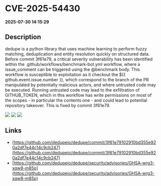 # CVE-2025-54430

**2025-07-30 14:15:29**

## Description
dedupe is a python library that uses machine learning to perform fuzzy matching, deduplication and entity resolution quickly on structured data. Before commit 3f61e79, a critical severity vulnerability has been identified within the .github/workflows/benchmark-bot.yml workflow, where a issue_comment can be triggered using the @benchmark body. This workflow is susceptible to exploitation as it checkout the ${{ github.event.issue.number }}, which correspond to the branch of the PR manipulated by potentially malicious actors, and where untrusted code may be executed. Running untrusted code may lead to the exfiltration of GITHUB_TOKEN, which in this workflow has write permissions on most of the scopes - in particular the contents one - and could lead to potential repository takeover. This is fixed by commit 3f61e79.

![](https://img.shields.io/static/v1?label=Score&message=9.1&color=red)
![](https://img.shields.io/static/v1?label=Severity&message=CRITICAL&color=red)
![](https://img.shields.io/static/v1?label=CWE&message=RCE&color=green)

## Links
- [https://github.com/dedupeio/dedupe/commit/3f61e79102910bd355e920a2df7e44c14c9cb247](https://github.com/dedupeio/dedupe/commit/3f61e79102910bd355e920a2df7e44c14c9cb247)
- [https://github.com/dedupeio/dedupe/security/advisories/GHSA-wrg3-xqw8-m85p](https://github.com/dedupeio/dedupe/security/advisories/GHSA-wrg3-xqw8-m85p)
